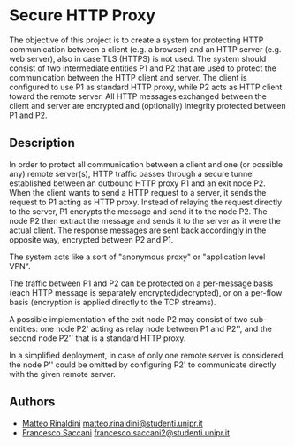 # Secure HTTP Proxy
The objective of this project is to create a system for protecting HTTP communication between a client (e.g. a browser)
and an HTTP server (e.g. web server), also in case TLS (HTTPS) is not used. The system should consist of two
intermediate entities P1 and P2 that are used to protect the communication between the HTTP client and server. The
client is configured to use P1 as standard HTTP proxy, while P2 acts as HTTP client toward the remote server. All HTTP
messages exchanged between the client and server are encrypted and (optionally) integrity protected between P1 and P2.

## Description
In order to protect all communication between a client and one (or  possible any) remote server(s), HTTP traffic passes
through a secure tunnel established between an outbound HTTP proxy P1 and an exit node P2. When the client wants to
send a HTTP request to a server, it sends the request to P1 acting as HTTP proxy. Instead of relaying the request
directly to the server, P1 encrypts the message and send it to the node P2. The node P2 then extract the message and
sends it to the server as it were the actual client. The response messages are sent back accordingly in the opposite
way, encrypted between P2 and P1.

The system acts like a sort of "anonymous proxy" or "application level VPN".

The traffic between P1 and P2 can be protected on a per-message basis (each HTTP message is separately
encrypted/decrypted), or on a per-flow basis (encryption is applied directly to the TCP streams).

A possible implementation of the exit node P2 may consist of two sub-entities: one node P2' acting as relay node
between P1 and P2'', and the second node P2'' that is a standard HTTP proxy.

In a simplified deployment, in case of only one remote server is considered, the node P'' could be omitted by
configuring P2' to communicate directly with the given remote server.

## Authors
 - [Matteo Rinaldini](https://github.com/matterina) <matteo.rinaldini@studenti.unipr.it>
 - [Francesco Saccani](https://github.com/franksacco/) <francesco.saccani2@studenti.unipr.it>
